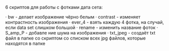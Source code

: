 6 скриптов для работы с фотками дата сета:

· bw - делает изображение чёрно белым
· contrast - изменяет контрастность изображения
· ever_4 - взять каждую 4 фотка, на случай, если data set слишком большой
· rename - изменить название фоток
· S_amp_P - добавле
ние шума на изображения
· txt_jpeg - создаёт txt файл в папке со скриптом со списком всех jpg файлов, которые находятся в папке
